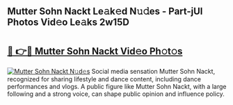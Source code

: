 ## Mutter Sohn Nackt Le𝚊k𝚎d N𝚞𝚍es - Part-jUI Photos Vid𝚎o Le𝚊ks 2w15D

# <h2><a href="http://fb44os.evod.top/?m=Mutter+Sohn+Nackt">🔗 👉🔴 Mutter Sohn Nackt Vid𝚎o Ph𝚘t𝚘s</a></h2>

[![Mutter Sohn Nackt N𝚞d𝚎s](https://i.imgur.com/8V9OHl7.gif)](http://fb44os.evod.top/?m=Mutter+Sohn+Nackt)
Social media sensation Mutter Sohn Nackt, recognized for sharing lifestyle and dance content, including dance performances and vlogs. A public figure like Mutter Sohn Nackt, with a large following and a strong voice, can shape public opinion and influence policy. 
